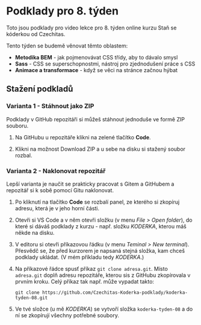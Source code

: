 # Podklady pro 8. týden

Toto jsou podklady pro video lekce pro 8. týden online kurzu Staň se kóderkou od Czechitas.

Tento týden se budemě věnovat těmto oblastem:
- **Metodika BEM** - jak pojmenovávat CSS třídy, aby to dávalo smysl
- **Sass** - CSS se superschopnostmi, nástroj pro zjednodušení práce s CSS
- **Animace a transformace** - když se věci na stránce začnou hýbat


## Stažení podkladů

### Varianta 1 - Stáhnout jako ZIP

Podklady v GitHub repozitáři si můžeš stáhnout jednoduše ve formě ZIP souboru.

1. Na GitHubu u repozitáře klikni na zelené tlačítko **Code**.

2. Klikni na možnost Download ZIP a u sebe na disku si stažený soubor rozbal.

### Varianta 2 - Naklonovat repozitář

Lepší varianta je naučit se prakticky pracovat s Gitem a GitHubem a repozitář si k sobě pomocí Gitu naklonovat.

1. Po kliknutí na tlačítko **Code** se rozbalí panel, ze kterého si zkopíruj adresu, která je v jeho horní části.

2. Otevři si VS Code a v něm otevři složku (v menu *File > Open folder*), do které si dáváš podklady z kurzu - např. složku *KODERKA*, kterou máš někde na disku.

3. V editoru si otevři příkazovou řádku (v menu *Teminal > New terminal*). Přesvědč se, že před kurzorem je napsaná stejná složka, kam chceš podklady ukládat. (V mém příkladu tedy *KODERKA*.)

4. Na příkazové řádce spusť příkaz `git clone adresa.git`. Místo `adresa.git` doplň adresu repozitáře, kterou sis z GitHubu zkopírovala v prvním kroku. Celý příkaz tak např. může vypadat takto:
   ```
   git clone https://github.com/Czechitas-Koderka-podklady/koderka-tyden-08.git
   ```

5. Ve tvé složce (u mě *KODERKA*) se vytvoří složka `koderka-tyden-08` a do ní se zkopírují všechny potřebné soubory.
